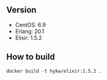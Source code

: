 ## Version
- CentOS: 6.9
- Erlang: 20.1
- Elixir: 1.5.2

## How to build

```
docker build -t hykw/elixir:1.5.2 .
```

